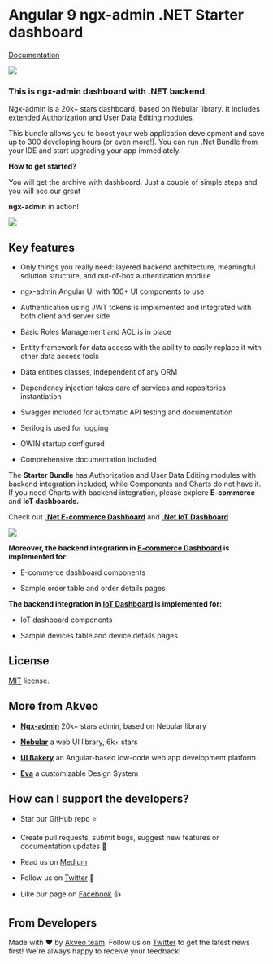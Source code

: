 # Angular 9 ngx-admin .NET Starter dashboard 

[Documentation](https://hubs.ly/H0rh0xp0)

<a target="_blank" href="https://hubs.ly/H0rh0wt0"><img src="https://i.imgur.com/2dLJCSq.png"/></a>

### **This is ngx-admin dashboard with .NET backend.**
Ngx-admin is a 20k+ stars dashboard, based on Nebular library. It includes extended Authorization and User Data Editing modules.

This bundle allows you to boost your web application development and save up to 300 developing hours (or even more!). You can run .Net Bundle from your IDE and start upgrading your app immediately.

**How to get started?**

You will get the archive with dashboard. Just a couple of simple steps and you will see our great

**ngx-admin**  in action!

<a target="_blank" href="https://akveo.github.io/ngx-admin"><img src="https://i.imgur.com/iJu2YDF.png"/></a>
## Key features


-   Only things you really need: layered backend architecture, meaningful solution structure, and out-of-box authentication module
    
-   ngx-admin Angular UI with 100+ UI components to use
    
-   Authentication using JWT tokens is implemented and integrated with both client and server side
    
-   Basic Roles Management and ACL is in place
    
-   Entity framework for data access with the ability to easily replace it with other data access tools
    
-   Data entities classes, independent of any ORM
    
-   Dependency injection takes care of services and repositories instantiation
    
-   Swagger included for automatic API testing and documentation
    
-   Serilog is used for logging
    
-   OWIN startup configured
    
-   Comprehensive documentation included 

The **Starter Bundle** has Authorization and User Data Editing modules with backend integration included, while Components and Charts do not have it. If you need Charts with backend integration, please explore **E-commerce** and **IoT dashboards.**

Check out **[.Net E-commerce Dashboard](https://hubs.ly/H0rh0y80)** and **[.Net IoT Dashboard](https://hubs.ly/H0rgZCD0)**

<a target="_blank" href="https://hubs.ly/H0rh0zd0"><img src="https://i.imgur.com/4ZEKkX2.png"/></a>



**Moreover, the backend integration in [**E-commerce Dashboard**](https://hubs.ly/H0rh0zd0) is implemented for:**

-   Е-commerce dashboard components
    
-   Sample order table and order details pages
    

**The backend integration in [**IoT Dashboard**](https://hubs.ly/H0rh1Yz0) is implemented for:**

-   IoT dashboard components
    
-   Sample devices table and device details pages

## License

[MIT](https://github.com/akveo/nebular/blob/master/LICENSE.txt) license.

## More from Akveo


-   [**Ngx-admin**](https://akveo.github.io/ngx-admin) 20k+ stars admin, based on Nebular library
    
-   **[**Nebular**](https://akveo.github.io/nebular/)** a web UI library, 6k+ stars
    
-   **[**UI Bakery**](https://uibakery.io/)**  an Angular-based low-code web app development platform
- **[**Eva**](https://eva.design/)**  a customizable Design System 
    

## How can I support the developers?

-   Star our GitHub repo ⭐
    
-   Create pull requests, submit bugs, suggest new features or documentation updates 🔧
    
-   Read us on [Medium](https://medium.com/akveo-engineering)
    
-   Follow us on [Twitter](https://twitter.com/akveo_inc) 🐾
    
-   Like our page on [Facebook](https://www.facebook.com/akveo/) 👍
    

## From Developers

Made with ❤️ by [Akveo team](https://hubs.ly/H0n4C4C0). Follow us on [Twitter](https://twitter.com/akveo_inc) to get the latest news first! We're always happy to receive your feedback!
